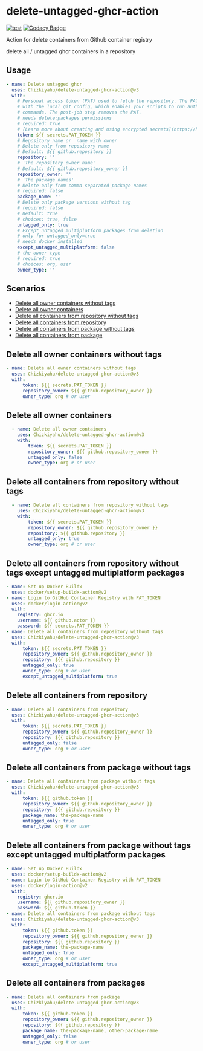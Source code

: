 # delete-untagged-ghcr-action 
[![test](https://github.com/Chizkiyahu/delete-untagged-ghcr-action/actions/workflows/test.yml/badge.svg)](https://github.com/Chizkiyahu/delete-untagged-ghcr-action/actions/workflows/test.yml)
[![Codacy Badge](https://app.codacy.com/project/badge/Grade/94534b5b1d7c4c938149bde7dc6d18e2)](https://www.codacy.com/gh/Chizkiyahu/delete-untagged-ghcr-action/dashboard?utm_source=github.com&amp;utm_medium=referral&amp;utm_content=Chizkiyahu/delete-untagged-ghcr-action&amp;utm_campaign=Badge_Grade)

Action for delete containers from Github container registry

delete all / untagged ghcr containers in a repository
## Usage

<!-- start usage -->
```yaml
- name: Delete untagged ghcr
  uses: Chizkiyahu/delete-untagged-ghcr-action@v3
  with:
    # Personal access token (PAT) used to fetch the repository. The PAT is configured
    # with the local git config, which enables your scripts to run authenticated git
    # commands. The post-job step removes the PAT.
    # needs delete:packages permissions
    # required: true
    # [Learn more about creating and using encrypted secrets](https://help.github.com/en/actions/automating-your-workflow-with-github-actions/creating-and-using-encrypted-secrets)
    token: ${{ secrets.PAT_TOKEN }}
    # Repository name or  name with owner
    # Delete only from repository name
    # Default: ${{ github.repository }}
    repository: ''
    # 'The repository owner name'
    # Default: ${{ github.repository_owner }}
    repository_owner: ''
    # 'The package names'
    # Delete only from comma separated package names
    # required: false
    package_name: ''
    # Delete only package versions without tag
    # required: false
    # Default: true
    # choices: true, false
    untagged_only: true
    # Except untagged multiplatform packages from deletion
    # only for untagged_only=true
    # needs docker installed
    except_untagged_multiplatform: false
    # the owner type
    # required: true
    # choices: org, user
    owner_type: ''

```
<!-- end usage -->

## Scenarios
-   [Delete all owner containers without tags](#delete-all-owner-containers-without-tags)
-   [Delete all owner containers](#delete-all-owner-containers)
-   [Delete all containers from repository without tags](#delete-all-containers-from-repository-without-tags)
-   [Delete all containers from repository](#delete-all-containers-from-repository)
-   [Delete all containers from package without tags](#delete-all-containers-from-package-without-tags)
-   [Delete all containers from package](#delete-all-containers-from-package)

## Delete all owner containers without tags
```yaml
- name: Delete all owner containers without tags
  uses: Chizkiyahu/delete-untagged-ghcr-action@v3
  with:
      token: ${{ secrets.PAT_TOKEN }}
      repository_owner: ${{ github.repository_owner }}
      owner_type: org # or user
```

## Delete all owner containers
```yaml
  - name: Delete all owner containers
    uses: Chizkiyahu/delete-untagged-ghcr-action@v3
    with:
        token: ${{ secrets.PAT_TOKEN }}
        repository_owner: ${{ github.repository_owner }}
        untagged_only: false
        owner_type: org # or user
```

## Delete all containers from repository without tags
```yaml
  - name: Delete all containers from repository without tags
    uses: Chizkiyahu/delete-untagged-ghcr-action@v3
    with:
        token: ${{ secrets.PAT_TOKEN }}
        repository_owner: ${{ github.repository_owner }}
        repository: ${{ github.repository }}
        untagged_only: true
        owner_type: org # or user

```

## Delete all containers from repository without tags except untagged multiplatform packages
```yaml
- name: Set up Docker Buildx
  uses: docker/setup-buildx-action@v2
- name: Login to GitHub Container Registry with PAT_TOKEN
  uses: docker/login-action@v2
  with:
    registry: ghcr.io
    username: ${{ github.actor }}
    password: ${{ secrets.PAT_TOKEN }}
- name: Delete all containers from repository without tags
  uses: Chizkiyahu/delete-untagged-ghcr-action@v3
  with:
      token: ${{ secrets.PAT_TOKEN }}
      repository_owner: ${{ github.repository_owner }}
      repository: ${{ github.repository }}
      untagged_only: true
      owner_type: org # or user
      except_untagged_multiplatform: true

```


## Delete all containers from repository
```yaml
- name: Delete all containers from repository
  uses: Chizkiyahu/delete-untagged-ghcr-action@v3
  with:
      token: ${{ secrets.PAT_TOKEN }}
      repository_owner: ${{ github.repository_owner }}
      repository: ${{ github.repository }}
      untagged_only: false
      owner_type: org # or user
```

## Delete all containers from package without tags
```yaml
- name: Delete all containers from package without tags
  uses: Chizkiyahu/delete-untagged-ghcr-action@v3
  with:
      token: ${{ github.token }}
      repository_owner: ${{ github.repository_owner }}
      repository: ${{ github.repository }}
      package_name: the-package-name
      untagged_only: true
      owner_type: org # or user
```

## Delete all containers from package without tags except untagged multiplatform packages
```yaml
- name: Set up Docker Buildx
  uses: docker/setup-buildx-action@v2
- name: Login to GitHub Container Registry with PAT_TOKEN
  uses: docker/login-action@v2
  with:
    registry: ghcr.io
    username: ${{ github.repository_owner }}
    password: ${{ github.token }}
- name: Delete all containers from package without tags
  uses: Chizkiyahu/delete-untagged-ghcr-action@v3
  with:
      token: ${{ github.token }}
      repository_owner: ${{ github.repository_owner }}
      repository: ${{ github.repository }}
      package_name: the-package-name
      untagged_only: true
      owner_type: org # or user
      except_untagged_multiplatform: true
```

## Delete all containers from packages
```yaml
- name: Delete all containers from package
  uses: Chizkiyahu/delete-untagged-ghcr-action@v3
  with:
      token: ${{ github.token }}
      repository_owner: ${{ github.repository_owner }}
      repository: ${{ github.repository }}
      package_name: the-package-name, other-package-name
      untagged_only: false
      owner_type: org # or user
```
